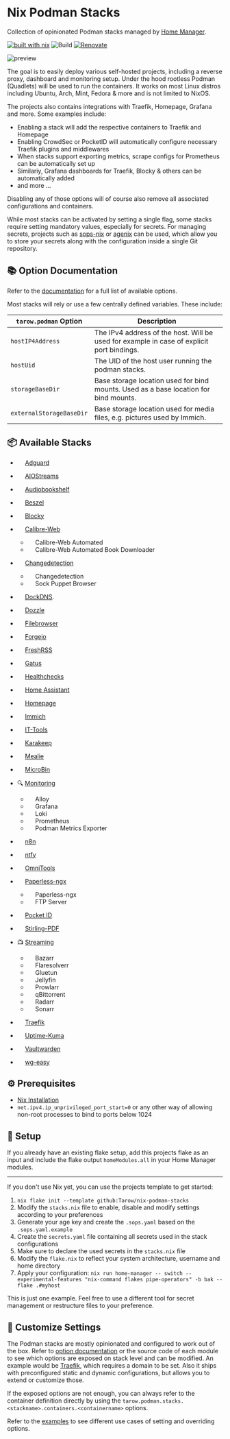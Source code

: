 # Nix Podman Stacks

Collection of opinionated Podman stacks managed by [Home Manager](https://github.com/nix-community/home-manager).

[![built with nix](https://img.shields.io/static/v1?logo=nixos&logoColor=white&label=&message=Built%20with%20Nix&color=41439a)](https://builtwithnix.org)
![Build](https://github.com/tarow/nix-podman-stacks/actions/workflows/ci.yaml/badge.svg)
[![Renovate](https://img.shields.io/badge/renovate-enabled-brightgreen.svg)](https://renovatebot.com)

![preview](./screenshots/homepage.png)

The goal is to easily deploy various self-hosted projects, including a reverse proxy, dashboard and monitoring setup. Under the hood rootless Podman (Quadlets) will be used to run the containers. It works on most Linux distros including Ubuntu, Arch, Mint, Fedora & more and is not limited to NixOS.

The projects also contains integrations with Traefik, Homepage, Grafana and more. Some examples include:

- Enabling a stack will add the respective containers to Traefik and Homepage
- Enabling CrowdSec or PocketID will automatically configure necessary Traefik plugins and middlewares
- When stacks support exporting metrics, scrape configs for Prometheus can be automatically set up
- Similariy, Grafana dashboards for Traefik, Blocky & others can be automatically added
- and more ...

Disabling any of those options will of course also remove all associated configurations and containers.

While most stacks can be activated by setting a single flag, some stacks require setting mandatory values, especially for secrets.
For managing secrets, projects such as [sops-nix](https://github.com/Mic92/sops-nix) or [agenix](https://github.com/ryantm/agenix) can be used, which allow you to store your secrets along with the configuration inside a single Git repository.

## 📚 Option Documentation

Refer to the [documentation](https://tarow.github.io/nix-podman-stacks/) for a full list of available options.

Most stacks will rely or use a few centrally defined variables. These include:

| `tarow.podman` Option    | Description                                                                               |
| ------------------------ | ----------------------------------------------------------------------------------------- |
| `hostIP4Address`         | The IPv4 address of the host. Will be used for example in case of explicit port bindings. |
| `hostUid`                | The UID of the host user running the podman stacks.                                       |
| `storageBaseDir`         | Base storage location used for bind mounts. Used as a base location for bind mounts.      |
| `externalStorageBaseDir` | Base storage location used for media files, e.g. pictures used by Immich.                 |

## 📦 Available Stacks

- <img src="https://cdn.jsdelivr.net/gh/homarr-labs/dashboard-icons/svg/adguard-home.svg" style="width:1em;height:1em;" /> [Adguard](https://github.com/Tarow/nix-podman-stacks/tree/main//modules/adguard/default.nix)

- <img src="https://cdn.jsdelivr.net/gh/homarr-labs/dashboard-icons/svg/stremio.svg" style="width:1em;height:1em;" /> [AIOStreams](https://github.com/Tarow/nix-podman-stacks/tree/main//modules/aiostreams/default.nix)
- <img src="https://cdn.jsdelivr.net/gh/homarr-labs/dashboard-icons/svg/audiobookshelf.svg" style="height:1em;" /> [Audiobookshelf](https://github.com/Tarow/nix-podman-stacks/tree/main//modules/audiobookshelf/default.nix)
- <img src="https://cdn.jsdelivr.net/gh/homarr-labs/dashboard-icons/svg/beszel.svg" style="width:1em;height:1em;" /> [Beszel](https://github.com/Tarow/nix-podman-stacks/tree/main//modules/beszel/default.nix)
- <img src="https://cdn.jsdelivr.net/gh/homarr-labs/dashboard-icons/svg/blocky.svg" style="width:1em;height:1em;" /> [Blocky](https://github.com/Tarow/nix-podman-stacks/tree/main/modules/blocky/default.nix)
- <img src="https://cdn.jsdelivr.net/gh/homarr-labs/dashboard-icons/svg/calibre-web.svg" style="width:1em;height:1em;" /> [Calibre-Web](https://github.com/Tarow/nix-podman-stacks/tree/main/modules/calibre/default.nix)
  - <img src="https://cdn.jsdelivr.net/gh/homarr-labs/dashboard-icons/svg/calibre-web.svg" style="width:1em;height:1em;" /> Calibre-Web Automated
  - <img src="https://cdn.jsdelivr.net/gh/homarr-labs/dashboard-icons/png/calibre-web-automated-book-downloader.png" style="width:1em;height:1em;" /> Calibre-Web Automated Book Downloader
- <img src="https://cdn.jsdelivr.net/gh/homarr-labs/dashboard-icons/svg/changedetection.svg" style="width:1em;height:1em;" /> [Changedetection](https://github.com/Tarow/nix-podman-stacks/tree/main/modules/changedetection/default.nix)
  - <img src="https://cdn.jsdelivr.net/gh/homarr-labs/dashboard-icons/svg/changedetection.svg" style="width:1em;height:1em;" /> Changedetection
  - <img src="https://cdn.jsdelivr.net/gh/homarr-labs/dashboard-icons/svg/chrome.svg" style="width:1em;height:1em;" /> Sock Puppet Browser
- <img src="https://cdn.jsdelivr.net/gh/homarr-labs/dashboard-icons/svg/azure-dns.svg" style="width:1em;height:1em;" /> [DockDNS](https://github.com/Tarow/nix-podman-stacks/tree/main/modules/dockdns/default.nix).
- <img src="https://cdn.jsdelivr.net/gh/homarr-labs/dashboard-icons/svg/dozzle.svg" style="width:1em;height:1em;" /> [Dozzle](https://github.com/Tarow/nix-podman-stacks/tree/main/modules/dozzle/default.nix)
- <img src="https://cdn.jsdelivr.net/gh/homarr-labs/dashboard-icons/svg/filebrowser.svg" style="width:1em;height:1em;" /> [Filebrowser](https://github.com/Tarow/nix-podman-stacks/tree/main/modules/filebrowser/default.nix)
- <img src="https://cdn.jsdelivr.net/gh/homarr-labs/dashboard-icons/svg/forgejo.svg" style="width:1em;height:1em;" /> [Forgejo](https://github.com/Tarow/nix-podman-stacks/tree/main/modules/forgejo/default.nix)
- <img src="https://cdn.jsdelivr.net/gh/homarr-labs/dashboard-icons/svg/freshrss.svg" style="width:1em;height:1em;" /> [FreshRSS](https://github.com/Tarow/nix-podman-stacks/tree/main/modules/freshrss/default.nix)
- <img src="https://cdn.jsdelivr.net/gh/homarr-labs/dashboard-icons/svg/gatus.svg" style="width:1em;height:1em;" /> [Gatus](https://github.com/Tarow/nix-podman-stacks/tree/main/modules/gatus/default.nix)
- <img src="https://cdn.jsdelivr.net/gh/homarr-labs/dashboard-icons/svg/healthchecks.svg" style="width:1em;height:1em;" /> [Healthchecks](https://github.com/Tarow/nix-podman-stacks/tree/main/modules/healchecks/default.nix)
- <img src="https://cdn.jsdelivr.net/gh/homarr-labs/dashboard-icons/svg/home-assistant.svg" style="width:1em;height:1em;" /> [Home Assistant](https://github.com/Tarow/nix-podman-stacks/tree/main/modules/homeassistant/default.nix)
- <img src="https://cdn.jsdelivr.net/gh/homarr-labs/dashboard-icons/png/homepage.png" style="width:1em;height:1em;" /> [Homepage](https://github.com/Tarow/nix-podman-stacks/tree/main/modules/homepage/default.nix)
- <img src="https://cdn.jsdelivr.net/gh/homarr-labs/dashboard-icons/svg/immich.svg" style="width:1em;height:1em;" /> [Immich](https://github.com/Tarow/nix-podman-stacks/tree/main/modules/immich/default.nix)
- <img src="https://cdn.jsdelivr.net/gh/homarr-labs/dashboard-icons/svg/it-tools.svg" style="width:1em;height:1em;" /> [IT-Tools](https://github.com/Tarow/nix-podman-stacks/tree/main/modules/it-tools/default.nix)
- <img src="https://cdn.jsdelivr.net/gh/homarr-labs/dashboard-icons/svg/karakeep.svg" style="width:1em;height:1em;" /> [Karakeep](https://github.com/Tarow/nix-podman-stacks/tree/main/modules/karakeep/default.nix)
- <img src="https://cdn.jsdelivr.net/gh/homarr-labs/dashboard-icons/svg/mealie.svg" style="width:1em;height:1em;" /> [Mealie](https://github.com/Tarow/nix-podman-stacks/tree/main/modules/mealie/default.nix)
- <img src="https://cdn.jsdelivr.net/gh/homarr-labs/dashboard-icons/png/microbin.png" style="width:1em;height:1em;" /> [MicroBin](https://github.com/Tarow/nix-podman-stacks/tree/main/modules/microbin/default.nix)
- <span style="width:1em;height:1em;">🔍</span> [Monitoring](https://github.com/Tarow/nix-podman-stacks/tree/main/modules/monitoring/default.nix)
  - <img src="https://cdn.jsdelivr.net/gh/homarr-labs/dashboard-icons/svg/alloy.svg" style="width:1em;height:1em;" /> Alloy
  - <img src="https://cdn.jsdelivr.net/gh/homarr-labs/dashboard-icons/svg/grafana.svg" style="width:1em;height:1em;" /> Grafana
  - <img src="https://cdn.jsdelivr.net/gh/homarr-labs/dashboard-icons/svg/loki.svg" style="width:1em;height:1em;" /> Loki
  - <img src="https://cdn.jsdelivr.net/gh/homarr-labs/dashboard-icons/svg/prometheus.svg" style="width:1em;height:1em;" /> Prometheus
  - <img src="https://cdn.jsdelivr.net/gh/homarr-labs/dashboard-icons/svg/podman.svg" style="width:1em;height:1em;" /> Podman Metrics Exporter
- <img src="https://cdn.jsdelivr.net/gh/homarr-labs/dashboard-icons/svg/n8n.svg" style="width:1em;height:1em;" /> [n8n](https://github.com/Tarow/nix-podman-stacks/tree/main/modules/n8n/default.nix)
- <img src="https://cdn.jsdelivr.net/gh/homarr-labs/dashboard-icons/svg/ntfy.svg" style="width:1em;height:1em;" /> [ntfy](https://github.com/Tarow/nix-podman-stacks/tree/main/modules/ntfy/default.nix)
- <img src="https://cdn.jsdelivr.net/gh/homarr-labs/dashboard-icons/png/omni-tools.png" style="width:1em;" /> [OmniTools](https://github.com/Tarow/nix-podman-stacks/tree/main/modules/omnitools/default.nix)
- <img src="https://cdn.jsdelivr.net/gh/homarr-labs/dashboard-icons/svg/paperless.svg" style="width:1em;height:1em;" /> [Paperless-ngx](https://github.com/Tarow/nix-podman-stacks/tree/main/modules/paperless/default.nix)
  - <img src="https://cdn.jsdelivr.net/gh/homarr-labs/dashboard-icons/svg/paperless.svg" style="width:1em;height:1em;" /> Paperless-ngx
  - <img src="https://cdn.jsdelivr.net/gh/homarr-labs/dashboard-icons/svg/paperless.svg" style="width:1em;height:1em;" /> FTP Server
- <img src="https://cdn.jsdelivr.net/gh/homarr-labs/dashboard-icons/svg/pocket-id.svg" style="width:1em;height:1em;" /> [Pocket ID](https://github.com/Tarow/nix-podman-stacks/tree/main/modules/pocket-id/default.nix)
- <img src="https://cdn.jsdelivr.net/gh/homarr-labs/dashboard-icons/svg/stirling-pdf.svg" style="width:1em;height:1em;" /> [Stirling-PDF](https://github.com/Tarow/nix-podman-stacks/tree/main/modules/stirling-pdf/default.nix)
- <span style="width:1em;height:1em;">📺</span> [Streaming](https://github.com/Tarow/nix-podman-stacks/tree/main/modules/streaming/default.nix)
  - <img src="https://cdn.jsdelivr.net/gh/homarr-labs/dashboard-icons/svg/bazarr.svg" style="width:1em;height:1em;" /> Bazarr
  - <img src="https://cdn.jsdelivr.net/gh/homarr-labs/dashboard-icons/svg/flaresolverr.svg" style="width:1em;height:1em;" /> Flaresolverr
  - <img src="https://cdn.jsdelivr.net/gh/homarr-labs/dashboard-icons/svg/gluetun.svg" style="width:1em;height:1em;" /> Gluetun
  - <img src="https://cdn.jsdelivr.net/gh/homarr-labs/dashboard-icons/svg/jellyfin.svg" style="width:1em;height:1em;" /> Jellyfin
  - <img src="https://cdn.jsdelivr.net/gh/homarr-labs/dashboard-icons/svg/prowlarr.svg" style="width:1em;height:1em;" /> Prowlarr
  - <img src="https://cdn.jsdelivr.net/gh/homarr-labs/dashboard-icons/svg/qbittorrent.svg" style="width:1em;height:1em;" /> qBittorrent
  - <img src="https://cdn.jsdelivr.net/gh/homarr-labs/dashboard-icons/svg/radarr.svg" style="width:1em;height:1em;" /> Radarr
  - <img src="https://cdn.jsdelivr.net/gh/homarr-labs/dashboard-icons/svg/sonarr.svg" style="width:1em;height:1em;" /> Sonarr
- <img src="https://cdn.jsdelivr.net/gh/homarr-labs/dashboard-icons/svg/traefik.svg" style="width:1em;height:1em;" /> [Traefik](https://github.com/Tarow/nix-podman-stacks/tree/main/modules/traefik/default.nix)
- <img src="https://cdn.jsdelivr.net/gh/homarr-labs/dashboard-icons/svg/uptime-kuma.svg" style="width:1em;height:1em;" /> [Uptime-Kuma](https://github.com/Tarow/nix-podman-stacks/tree/main/modules/uptime-kuma/default.nix)
- <img src="https://cdn.jsdelivr.net/gh/homarr-labs/dashboard-icons/svg/vaultwarden.svg" style="width:1em;height:1em;" /> [Vaultwarden](https://github.com/Tarow/nix-podman-stacks/tree/main/modules/vaultwarden/default.nix)
- <img src="https://cdn.jsdelivr.net/gh/homarr-labs/dashboard-icons/svg/wireguard.svg" style="width:1em;height:1em;" /> [wg-easy](https://github.com/Tarow/nix-podman-stacks/tree/main/modules/wg-easy/default.nix)

## ⚙️ Prerequisites

- [Nix Installation](https://nixos.org/download/#nix-install-linux)
- `net.ipv4.ip_unprivileged_port_start=0` or any other way of allowing non-root processes to bind to ports below 1024

## 🚀 Setup

If you already have an existing flake setup, add this projects flake as an input and include the flake output `homeModules.all` in your Home Manager modules.

---

If you don't use Nix yet, you can use the projects template to get started:

1. `nix flake init --template github:Tarow/nix-podman-stacks`
2. Modify the `stacks.nix` file to enable, disable and modify settings according to your preferences
3. Generate your age key and create the `.sops.yaml` based on the `.sops.yaml.example`
4. Create the `secrets.yaml` file containing all secrets used in the stack configurations
5. Make sure to declare the used secrets in the `stacks.nix` file
6. Modify the `flake.nix` to reflect your system architecture, username and home directory
7. Apply your configuration: `nix run home-manager -- switch --experimental-features "nix-command flakes pipe-operators" -b bak --flake .#myhost`

This is just one example. Feel free to use a different tool for secret management or restructure files to your preference.

## 🔧 Customize Settings

The Podman stacks are mostly opinionated and configured to work out of the box.
Refer to [option documentation](https://tarow.github.io/nix-podman-stacks/) or the source code of each module to see which options are exposed on stack level and can be modified.
An example would be [Traefik](https://github.com/Tarow/nix-podman-stacks/tree/main/modules/traefik/default.nix), which requires a domain to be set.
Also it ships with preconfigured static and dynamic configurations, but allows you to extend or customize those.

If the exposed options are not enough, you can always refer to the container definition directly by using the `tarow.podman.stacks.<stackname>.containers.<containername>` options.

Refer to the [examples](https://github.com/Tarow/nix-podman-stacks/tree/main/examples) to see different use cases of setting and overriding options.
